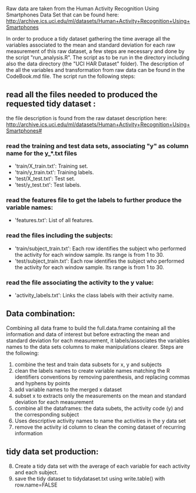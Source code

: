 Raw data are taken from the  Human Activity Recognition Using Smartphones Data Set that can be found here:
http://archive.ics.uci.edu/ml/datasets/Human+Activity+Recognition+Using+Smartphones

In order to produce a tidy dataset gathering the time average all the variables associated to the mean and standard deviation for each raw measurement of this raw dataset, a few steps are necessary and done by the script "run_analysis.R". The script as to be run in the directory including also the data directory (the "UCI HAR Dataset" folder). The description of the all the variables and transformation from raw data can be found in the CodeBook.md file.
The script run the following steps:

## read all the files needed to produced the requested tidy dataset :
the file description is found from the raw dataset description here:
http://archive.ics.uci.edu/ml/datasets/Human+Activity+Recognition+Using+Smartphones#

### read the training and test data sets, associating "y" as column name for the y_*.txt files
- 'train/X_train.txt': Training set.
- 'train/y_train.txt': Training labels.
- 'test/X_test.txt': Test set.
- 'test/y_test.txt': Test labels.

### read the features file to get the labels to further produce the variable names:
- 'features.txt': List of all features.

### read the files including the subjects:
- 'train/subject_train.txt': Each row identifies the subject who performed the activity for each window sample. Its range is from 1 to 30.
- 'test/subject_train.txt': Each row identifies the subject who performed the activity for each window sample. Its range is from 1 to 30. 

### read the file associating the activity to the y value:
- 'activity_labels.txt': Links the class labels with their activity name.

## Data combination:
Combining all data frame to build the full.data.frame containing all the information and data of interest
but before extracting the mean and standard deviation for each measurement, it labels/associates the variables names to the data sets columns to make manipulations clearer.
Steps are the following:

1. combine the test and train data subsets for x, y and subjects 
2. clean the labels names to create variable names matching the R identifiers conventions by removing parenthesis, and replacing commas and hyphens by points
3. add variable names to the merged x dataset 
4. subset x to extracts only the measurements on the mean and standard deviation for each measurement
5. combine all the dataframes: the  data subets, the activity code (y) and the corresponding subject
6. Uses descriptive activity names to name the activities in the y data set
7. remove the activity id column to clean the coming dataset of recurring information

## tidy data set production:

8. Create a tidy data set with the average of each variable for each activity and each subject.
9. save the tidy dataset to tidydataset.txt using write.table() with row.name=FALSE 
